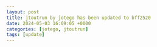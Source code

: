 ```yaml
---
layout: post
title: jtoutrun by jotego has been updated to bff2520
date: 2024-05-03 16:09:05 +0000
categories: [jotego, jtoutrun]
tags: [update]
---
```


